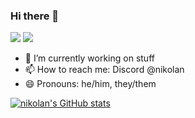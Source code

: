 ### Hi there 👋
<a href="https://discord.com/users/767780952436244491"><img src="https://img.shields.io/badge/discord-blue?logo=discord&logoColor=white&style=for-the-badge"></a>
<a href="https://discord.gg/HqnYC2Rafc"><img src="https://img.shields.io/badge/discord%20server-blue?logo=discord&logoColor=white&style=for-the-badge"></a>
- 🔭 I’m currently working on stuff
- 📫 How to reach me: Discord @nikolan
- 😄 Pronouns: he/him, they/them

[![nikolan's GitHub stats](https://github-readme-stats.vercel.app/api?username=nikolan123)](https://github.com/anuraghazra/github-readme-stats)

